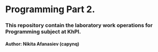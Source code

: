 # Programming Part 2.

### This repository contain the laboratory work operations for Programming subject at KhPI.

#### Author: Nikita Afanasiev (capynq)

